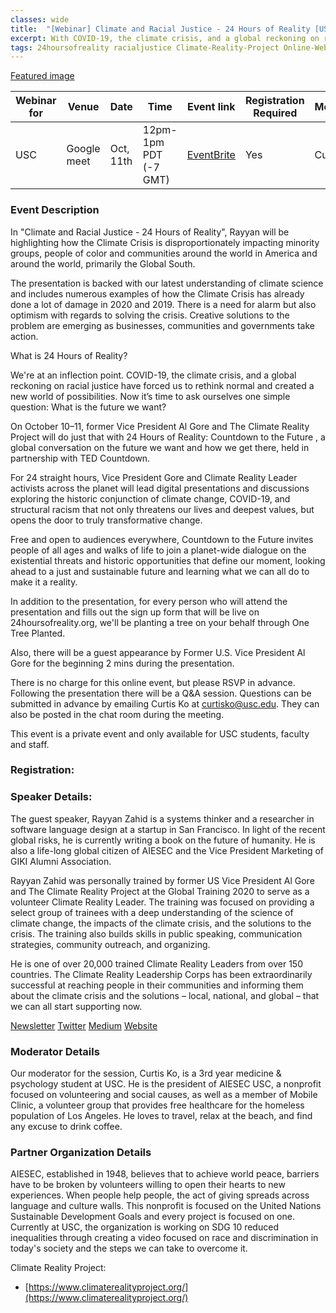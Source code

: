 ```yaml
---
classes: wide
title:  "[Webinar] Climate and Racial Justice - 24 Hours of Reality [USC & AIESEC]"
excerpt: With COVID-19, the climate crisis, and a global reckoning on racial justice we're at an inflection point. What is the future we want?
tags: 24hoursofreality racialjustice Climate-Reality-Project Online-Webinar Climate-Change
---
```


[Featured image](/assets/images/webinar/climate-reality-project/USC.jpg)

| Webinar for| Venue       | Date      | Time         | Event link                                                                                                                  | Registration Required | Moderator     | 
|------------|-------------|-----------|--------------|-----------------------------------------------------------------------------------------------------------------------------|-----------------------|---------------| 
| USC        | Google meet | Oct, 11th | 12pm-1pm PDT (-7 GMT) | [EventBrite](https://www.eventbrite.com/e/webinar-climate-and-racial-justice-24-hours-of-reality-usc-and-aiesec-tickets-124372468401) | Yes| Curtis Ko | 


### Event Description

In "Climate and Racial Justice - 24 Hours of Reality", Rayyan will be highlighting how the Climate Crisis is disproportionately impacting minority groups, people of color and communities around the world in America and around the world, primarily the Global South.

The presentation is backed with our latest understanding of climate science and includes numerous examples of how the Climate Crisis has already done a lot of damage in 2020 and 2019. There is a need for alarm but also optimism with regards to solving the crisis. Creative solutions to the problem are emerging as businesses, communities and governments take action.

What is 24 Hours of Reality?

We're at an inflection point. COVID-19, the climate crisis, and a global reckoning on racial justice have forced us to rethink normal and created a new world of possibilities. Now it’s time to ask ourselves one simple question: What is the future we want?

On October 10–11, former Vice President Al Gore and The Climate Reality Project will do just that with 24 Hours of Reality: Countdown to the Future , a global conversation on the future we want and how we get there, held in partnership with TED Countdown.

For 24 straight hours, Vice President Gore and Climate Reality Leader activists across the planet will lead digital presentations and discussions exploring the historic conjunction of climate change, COVID-19, and structural racism that not only threatens our lives and deepest values, but opens the door to truly transformative change.

Free and open to audiences everywhere, Countdown to the Future invites people of all ages and walks of life to join a planet-wide dialogue on the existential threats and historic opportunities that define our moment, looking ahead to a just and sustainable future and learning what we can all do to make it a reality.

In addition to the presentation, for every person who will attend the presentation and fills out the sign up form that will be live on 24hoursofreality.org, we'll be planting a tree on your behalf through One Tree Planted. 

Also, there will be a guest appearance by Former U.S. Vice President Al Gore for the beginning 2 mins during the presentation.

There is no charge for this online event, but please RSVP in advance. Following the presentation there will be a Q&A session. Questions can be submitted in advance by emailing Curtis Ko at curtisko@usc.edu. They can also be posted in the chat room during the meeting. 

This event is a private event and only available for USC students, faculty and staff.

### Registration:

<div id="eventbrite-widget-container-124372468401"></div>

<script src="https://www.eventbrite.com/static/widgets/eb_widgets.js"></script>

<script type="text/javascript">
    var exampleCallback = function() {
        console.log('Order complete!');
    };

    window.EBWidgets.createWidget({
        // Required
        widgetType: 'checkout',
        eventId: '124372468401',
        iframeContainerId: 'eventbrite-widget-container-124372468401',

        // Optional
        iframeContainerHeight: 425,  // Widget height in pixels. Defaults to a minimum of 425px if not provided
        onOrderComplete: exampleCallback  // Method called when an order has successfully completed
    });
</script>
  
### Speaker Details:

The guest speaker, Rayyan Zahid is a systems thinker and a researcher in software language design at a startup in San Francisco. In light of the recent global risks, he is currently writing a book on the future of humanity. He is also a life-long global citizen of AIESEC and the Vice President Marketing of GIKI Alumni Association.

Rayyan Zahid was personally trained by former US Vice President Al Gore and The Climate Reality Project at the Global Training 2020 to serve as a volunteer Climate Reality Leader. The training was focused on providing a select group of trainees with a deep understanding of the science of climate change, the impacts of the climate crisis, and the solutions to the crisis. The training also builds skills in public speaking, communication strategies, community outreach, and organizing.

He is one of over 20,000 trained Climate Reality Leaders from over 150 countries. The Climate Reality Leadership Corps has been extraordinarily successful at reaching people in their communities and informing them about the climate crisis and the solutions – local, national, and global – that we can all start supporting now.

[Newsletter](https://www.elevatebyrayyan.com)
[Twitter](https://www.twitter.com/rayyanzahid)
[Medium](https://www.medium.com/@rayyanzahid)
[Website](https://www.rayyanzahid.com)

### Moderator Details

Our moderator for the session, Curtis Ko, is a 3rd year medicine & psychology student at USC. He is the president of AIESEC USC, a nonprofit focused on volunteering and social causes, as well as a member of Mobile Clinic, a volunteer group that provides free healthcare for the homeless population of Los Angeles. He loves to travel, relax at the beach, and find any excuse to drink coffee.


### Partner Organization Details

AIESEC, established in 1948, believes that to achieve world peace, barriers have to be broken by volunteers willing to open their hearts to new experiences. When people help people, the act of giving spreads across language and culture walls. This nonprofit is focused on the United Nations Sustainable Development Goals and every project is focused on one. Currently at USC, the organization is working on SDG 10 reduced inequalities through creating a video focused on race and discrimination in today's society and the steps we can take to overcome it.

Climate Reality Project:
- [https://www.climaterealityproject.org/](https://www.climaterealityproject.org/)

